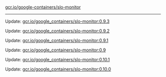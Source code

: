 [gcr.io/google-containers/slo-monitor](https://hub.docker.com/r/cruse/slo-monitor/tags/) 

----
Update: [gcr.io/google_containers/slo-monitor:0.9.3](https://hub.docker.com/r/cruse/slo-monitor/tags/)

Update: [gcr.io/google_containers/slo-monitor:0.9.2](https://hub.docker.com/r/cruse/slo-monitor/tags/)

Update: [gcr.io/google_containers/slo-monitor:0.9.1](https://hub.docker.com/r/cruse/slo-monitor/tags/)

Update: [gcr.io/google_containers/slo-monitor:0.9](https://hub.docker.com/r/cruse/slo-monitor/tags/)

Update: [gcr.io/google_containers/slo-monitor:0.10.1](https://hub.docker.com/r/cruse/slo-monitor/tags/)

Update: [gcr.io/google_containers/slo-monitor:0.10.0](https://hub.docker.com/r/cruse/slo-monitor/tags/)

